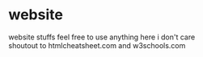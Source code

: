 # website
website stuffs
feel free to use anything here i don't care <br />
shoutout to htmlcheatsheet.com and w3schools.com
